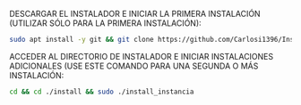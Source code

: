 DESCARGAR EL INSTALADOR E INICIAR LA PRIMERA INSTALACIÓN (UTILIZAR SÓLO PARA LA PRIMERA INSTALACIÓN):

```bash
sudo apt install -y git && git clone https://github.com/Carlosi1396/Instalador-CRM-Whataspp install && sudo chmod -R 777 ./install && cd ./install && sudo ./install_primaria
```

ACCEDER AL DIRECTORIO DE INSTALADOR E INICIAR INSTALACIONES ADICIONALES (USE ESTE COMANDO PARA UNA SEGUNDA O MÁS INSTALACIÓN:
```bash
cd && cd ./install && sudo ./install_instancia
```

